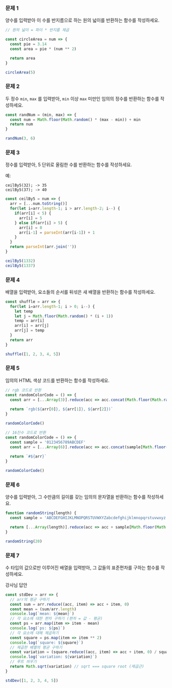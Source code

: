 ### 문제 1

양수를 입력받아 이 수를 반지름으로 하는 원의 넓이를 반환하는 함수를 작성하세요.

```js
// 원의 넓이 = 파이 * 반지름 제곱

const circleArea = num => {
  const pie = 3.14
  const area = pie * (num ** 2)

  return area
}

circleArea(5)
```
### 문제 2

두 정수 `min`, `max` 를 입력받아, `min` 이상 `max` 미만인 임의의 정수를 반환하는 함수를 작성하세요.

```js
const randNum = (min, max) => {
  const num = Math.floor(Math.random() * (max - min)) + min
  return num
}

randNum(3, 6)
```
### 문제 3

정수를 입력받아, 5 단위로 올림한 수를 반환하는 함수를 작성하세요.

예:
```
ceilBy5(32); -> 35
ceilBy5(37); -> 40
```

```js
const ceilBy5 = num => {
  arr = [...num.toString()]
  for(let i=arr.length-1; i > arr.length-2; i--) {
    if(arr[i] < 5) {
      arr[i] = 5
    } else if(arr[i] > 5) {
      arr[i] = 0
      arr[i-1] = parseInt(arr[i-1]) + 1
    }
  }
  return parseInt(arr.join(''))
}

ceilBy5(1332)
ceilBy5(1337)
```

### 문제 4

배열을 입력받아, 요소들의 순서를 뒤섞은 새 배열을 반환하는 함수를 작성하세요.

```js
const shuffle = arr => {
  for(let i=arr.length-1; i > 0; i--) {
    let temp
    let j = Math.floor(Math.random() * (i + 1))
    temp = arr[i]
    arr[i] = arr[j]
    arr[j] = temp
  }
  return arr
}

shuffle([1, 2, 3, 4, 5])
```

### 문제 5

임의의 HTML 색상 코드를 반환하는 함수를 작성하세요.

```js
// rgb 코드로 반환
const randomColorCode = () => {
  const arr = [...Array(3)].reduce(acc => acc.concat(Math.floor(Math.random() * 256)), [])
  
  return `rgb(${arr[0]}, ${arr[1]}, ${arr[2]})`
}

randomColorCode()
```

```js
// 16진수 코드로 반환
const randomColorCode = () => {
  const sample = '0123456789ABCDEF'
  const arr = [...Array(6)].reduce(acc => acc.concat(sample[Math.floor(Math.random() * sample.length)]), '')
  
  return `#${arr}`
}

randomColorCode()

```

### 문제 6

양수를 입력받아, 그 수만큼의 길이를 갖는 임의의 문자열을 반환하는 함수를 작성하세요.

```js
function randomString(length) {
  const sample = 'ABCDEFGHIJKLMNOPQRSTUVWXYZabcdefghijklmnopqrstuvwxyz'

  return [...Array(length)].reduce(acc => acc + sample[Math.floor(Math.random() * sample.length)], '')
}

randomString(20)
```

### 문제 7

수 타입의 값으로만 이루어진 배열을 입력받아, 그 값들의 표준편차를 구하는 함수를 작성하세요.

강사님 답안
```js
const stdDev = arr => {
  // arr의 평균 구하기
  const sum = arr.reduce((acc, item) => acc + item, 0)
  const mean = (sum/arr.length)
  console.log(`mean: ${mean}`)
  // 각 요소에 대한 편차 구하기 (편차 = 값 - 평균)
  const ps = arr.map(item => item - mean)
  console.log(`ps: ${ps}`)
  // 각 요소에 대해 제곱하기
  const square = ps.map(item => item ** 2)
  console.log(`square: ${square}`)
  // 제곱한 배열의 평균 구하기
  const variation = (square.reduce((acc, item) => acc + item, 0) / square.length)
  console.log(`variation: ${variation}`)
  // 루트 씌우기
  return Math.sqrt(variation) // sqrt === square root (제곱근)
}

stdDev([1, 2, 3, 4, 5])
```
